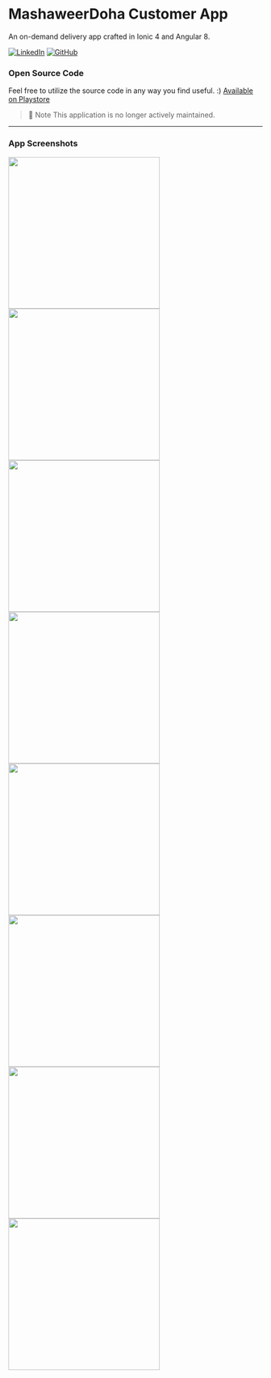 # MashaweerDoha Customer App
An on-demand delivery app crafted in Ionic 4 and Angular 8.

[![LinkedIn](https://img.shields.io/badge/Moussa_Mokhtari-LinkedIn-blue?style=flat&logo=linkedin)](https://www.linkedin.com/in/mokhtari-moussa/) [![GitHub](https://img.shields.io/badge/Moussa_Mokhtari-GitHub-black?style=flat&logo=github)](https://github.com/Moussa-M)

### Open Source Code
Feel free to utilize the source code in any way you find useful. :)
[Available on Playstore](https://play.google.com/store/apps/details?id=com.mashaweerdoha.mashdc)

> 🚧 Note
> This application is no longer actively maintained.

---

### App Screenshots
<img src="https://github.com/Moussa-M/MashaweerDoha/blob/main/m1.png"  width="300"> <img src="https://github.com/Moussa-M/MashaweerDoha/blob/main/m2.png"  width="300"> <img src="https://github.com/Moussa-M/MashaweerDoha/blob/main/m3.png"  width="300"> <img src="https://github.com/Moussa-M/MashaweerDoha/blob/main/m4.png"  width="300"> <img src="https://github.com/Moussa-M/MashaweerDoha/blob/main/m5.png"  width="300"> <img src="https://github.com/Moussa-M/MashaweerDoha/blob/main/m6.png"  width="300"> <img src="https://github.com/Moussa-M/MashaweerDoha/blob/main/m7.png"  width="300"> <img src="https://github.com/Moussa-M/MashaweerDoha/blob/main/m8.png"  width="300">
